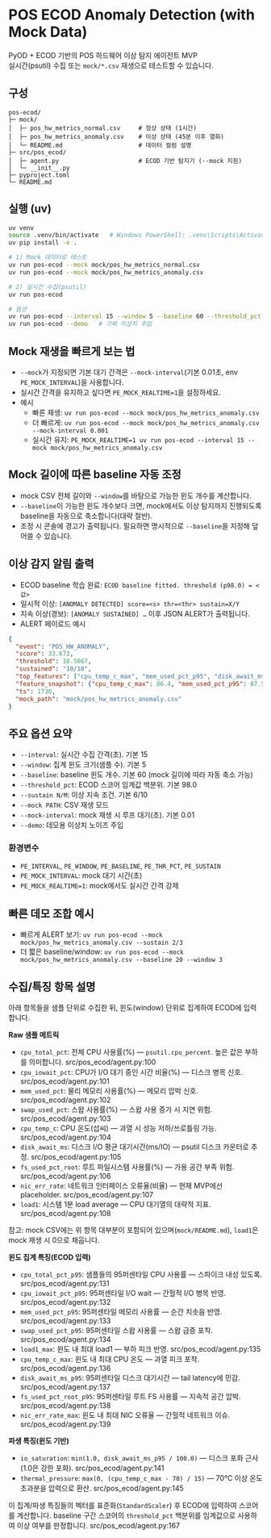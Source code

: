 
# POS ECOD Anomaly Detection (with Mock Data)

PyOD + ECOD 기반의 POS 하드웨어 이상 탐지 에이전트 MVP  
실시간(psutil) 수집 또는 `mock/*.csv` 재생으로 테스트할 수 있습니다.

## 구성
```
pos-ecod/
├─ mock/
│  ├─ pos_hw_metrics_normal.csv     # 정상 상태 (1시간)
│  ├─ pos_hw_metrics_anomaly.csv    # 이상 상태 (45분 이후 열화)
│  └─ README.md                     # 데이터 컬럼 설명
├─ src/pos_ecod/
│  ├─ agent.py                      # ECOD 기반 탐지기 (--mock 지원)
│  └─ __init__.py
├─ pyproject.toml
└─ README.md
```

## 실행 (uv)
```bash
uv venv
source .venv/bin/activate   # Windows PowerShell: .venv\Scripts\Activate.ps1
uv pip install -e .

# 1) Mock 데이터로 테스트
uv run pos-ecod --mock mock/pos_hw_metrics_normal.csv
uv run pos-ecod --mock mock/pos_hw_metrics_anomaly.csv

# 2) 실시간 수집(psutil)
uv run pos-ecod

# 옵션
uv run pos-ecod --interval 15 --window 5 --baseline 60 --threshold_pct 98 --sustain 6/10
uv run pos-ecod --demo   # 가짜 이상치 주입
```

## Mock 재생을 빠르게 보는 법
- `--mock`가 지정되면 기본 대기 간격은 `--mock-interval`(기본 0.01초, env `PE_MOCK_INTERVAL`)을 사용합니다.
- 실시간 간격을 유지하고 싶다면 `PE_MOCK_REALTIME=1`을 설정하세요.
- 예시
  - 빠른 재생: `uv run pos-ecod --mock mock/pos_hw_metrics_anomaly.csv`
  - 더 빠르게: `uv run pos-ecod --mock mock/pos_hw_metrics_anomaly.csv --mock-interval 0.001`
  - 실시간 유지: `PE_MOCK_REALTIME=1 uv run pos-ecod --interval 15 --mock mock/pos_hw_metrics_anomaly.csv`

## Mock 길이에 따른 baseline 자동 조정
- mock CSV 전체 길이와 `--window`를 바탕으로 가능한 윈도 개수를 계산합니다.
- `--baseline`이 가능한 윈도 개수보다 크면, mock에서도 이상 탐지까지 진행되도록 baseline을 자동으로 축소합니다(대략 절반).
- 조정 시 콘솔에 경고가 출력됩니다. 필요하면 명시적으로 `--baseline`을 지정해 덮어쓸 수 있습니다.

## 이상 감지 알림 출력
- ECOD baseline 학습 완료: `ECOD baseline fitted. threshold (p98.0) = <값>`
- 일시적 이상: `[ANOMALY DETECTED] score=<s> thr=<thr> sustain=X/Y`
- 지속 이상(경보): `[ANOMALY SUSTAINED] …` 이후 JSON ALERT가 출력됩니다.
- ALERT 페이로드 예시
```json
{
  "event": "POS_HW_ANOMALY",
  "score": 33.673,
  "threshold": 18.5067,
  "sustained": "10/10",
  "top_features": ["cpu_temp_c_max", "mem_used_pct_p95", "disk_await_ms_p95"],
  "feature_snapshot": {"cpu_temp_c_max": 86.4, "mem_used_pct_p95": 87.5, "disk_await_ms_p95": 16.0},
  "ts": 1730,
  "mock_path": "mock/pos_hw_metrics_anomaly.csv"
}
```

## 주요 옵션 요약
- `--interval`: 실시간 수집 간격(초). 기본 15
- `--window`: 집계 윈도 크기(샘플 수). 기본 5
- `--baseline`: baseline 윈도 개수. 기본 60 (mock 길이에 따라 자동 축소 가능)
- `--threshold_pct`: ECOD 스코어 임계값 백분위. 기본 98.0
- `--sustain N/M`: 이상 지속 조건. 기본 6/10
- `--mock PATH`: CSV 재생 모드
- `--mock-interval`: mock 재생 시 루프 대기(초). 기본 0.01
- `--demo`: 데모용 이상치 노이즈 주입

### 환경변수
- `PE_INTERVAL`, `PE_WINDOW`, `PE_BASELINE`, `PE_THR_PCT`, `PE_SUSTAIN`
- `PE_MOCK_INTERVAL`: mock 대기 시간(초)
- `PE_MOCK_REALTIME=1`: mock에서도 실시간 간격 강제

## 빠른 데모 조합 예시
- 빠르게 ALERT 보기: `uv run pos-ecod --mock mock/pos_hw_metrics_anomaly.csv --sustain 2/3`
- 더 짧은 baseline/window: `uv run pos-ecod --mock mock/pos_hw_metrics_anomaly.csv --baseline 20 --window 3`

## 수집/특징 항목 설명
아래 항목들을 샘플 단위로 수집한 뒤, 윈도(window) 단위로 집계하여 ECOD에 입력합니다.

**Raw 샘플 메트릭**
- `cpu_total_pct`: 전체 CPU 사용률(%) — `psutil.cpu_percent`. 높은 값은 부하를 의미합니다. src/pos_ecod/agent.py:100
- `cpu_iowait_pct`: CPU가 I/O 대기 중인 시간 비율(%) — 디스크 병목 신호. src/pos_ecod/agent.py:101
- `mem_used_pct`: 물리 메모리 사용률(%) — 메모리 압박 신호. src/pos_ecod/agent.py:102
- `swap_used_pct`: 스왑 사용률(%) — 스왑 사용 증가 시 지연 위험. src/pos_ecod/agent.py:103
- `cpu_temp_c`: CPU 온도(섭씨) — 과열 시 성능 저하/쓰로틀링 가능. src/pos_ecod/agent.py:104
- `disk_await_ms`: 디스크 I/O 평균 대기시간(ms/IO) — psutil 디스크 카운터로 추정. src/pos_ecod/agent.py:105
- `fs_used_pct_root`: 루트 파일시스템 사용률(%) — 가용 공간 부족 위험. src/pos_ecod/agent.py:106
- `nic_err_rate`: 네트워크 인터페이스 오류율(비율) — 현재 MVP에선 placeholder. src/pos_ecod/agent.py:107
- `load1`: 시스템 1분 load average — CPU 대기열의 대략적 지표. src/pos_ecod/agent.py:108

참고: mock CSV에는 위 항목 대부분이 포함되어 있으며(`mock/README.md`), `load1`은 mock 재생 시 0으로 채웁니다.

**윈도 집계 특징(ECOD 입력)**
- `cpu_total_pct_p95`: 샘플들의 95퍼센타일 CPU 사용률 — 스파이크 내성 있도록. src/pos_ecod/agent.py:131
- `cpu_iowait_pct_p95`: 95퍼센타일 I/O wait — 간헐적 I/O 병목 반영. src/pos_ecod/agent.py:132
- `mem_used_pct_p95`: 95퍼센타일 메모리 사용률 — 순간 치솟음 반영. src/pos_ecod/agent.py:133
- `swap_used_pct_p95`: 95퍼센타일 스왑 사용률 — 스왑 급증 포착. src/pos_ecod/agent.py:134
- `load1_max`: 윈도 내 최대 load1 — 부하 피크 반영. src/pos_ecod/agent.py:135
- `cpu_temp_c_max`: 윈도 내 최대 CPU 온도 — 과열 피크 포착. src/pos_ecod/agent.py:136
- `disk_await_ms_p95`: 95퍼센타일 디스크 대기시간 — tail latency에 민감. src/pos_ecod/agent.py:137
- `fs_used_pct_root_p95`: 95퍼센타일 루트 FS 사용률 — 지속적 공간 압박. src/pos_ecod/agent.py:138
- `nic_err_rate_max`: 윈도 내 최대 NIC 오류율 — 간헐적 네트워크 이슈. src/pos_ecod/agent.py:139

**파생 특징(윈도 기반)**
- `io_saturation`: `min(1.0, disk_await_ms_p95 / 100.0)` — 디스크 포화 근사(1.0은 강한 포화). src/pos_ecod/agent.py:141
- `thermal_pressure`: `max(0, (cpu_temp_c_max - 70) / 15)` — 70℃ 이상 온도 초과분을 압력으로 환산. src/pos_ecod/agent.py:145

이 집계/파생 특징들의 벡터를 표준화(`StandardScaler`) 후 ECOD에 입력하여 스코어를 계산합니다. baseline 구간 스코어의 `threshold_pct` 백분위를 임계값으로 사용하여 이상 여부를 판정합니다. src/pos_ecod/agent.py:167
